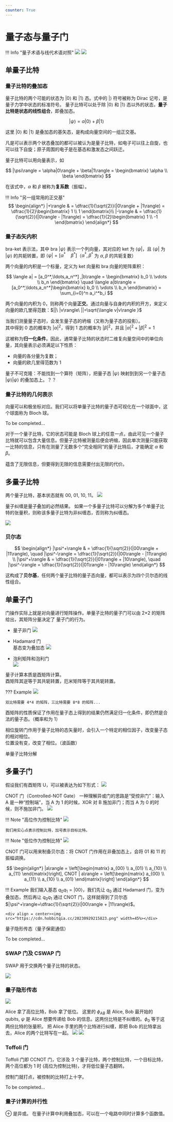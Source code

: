 ```yaml
---
counter: True  
---
```


# 量子态与量子门

!!! Info "量子术语与线代术语对照"
    ![](https://cdn.hobbitqia.cc/20230929095635.png)
    ![](https://cdn.hobbitqia.cc/20230929095547.png)

## 单量子比特

### 量子比特的叠加态

量子比特的两个可能的状态为 $|0\rangle$ 和 $|1\rangle$ 态。式中的 $|\rangle$ 符号被称为 Dirac 记号，是量子力学中状态的标准符号。
量子比特可以处于除 $|0\rangle$ 和 $|1\rangle$ 态以外的状态，**量子比特是状态的线性组合**，即叠加态。  

$$
|\psi\rangle = \alpha|0\rangle + \beta|1\rangle
$$

这里 $|0\rangle$ 和 $|1\rangle$ 是叠加态的基矢态，是构成向量空间的一组正交基。

凡是可以表示两个状态叠加的都可以被认为是量子比特，如电子可以往上自旋，也可以往下自旋；原子周围的电子是在基态和激发态之间跃迁。

量子比特可以用向量表示，如

$$
|\psi\rangle = \alpha|0\rangle + \beta|1\rangle = \begin{bmatrix} \alpha \\ \beta \end{bmatrix}
$$

在该式中，$\alpha$ 和 $\beta$ 被称为**复系数**（振幅）。

!!! Info "另一组常用的正交基"
    $$
    \begin{align*}
    |+\rangle & = \dfrac{1}{\sqrt{2}}(|0\rangle + |1\rangle) = \dfrac{1}{2}\begin{bmatrix} 1 \\ 1 \end{bmatrix}\\
    |-\rangle & = \dfrac{1}{\sqrt{2}}(|0\rangle - |1\rangle) = \dfrac{1}{2}\begin{bmatrix} 1 \\ -1 \end{bmatrix}
    \end{align*}
    $$

### 量子态矢内积

bra-ket 表示法，其中 bra $|\psi \rangle$ 表示一个列向量，其对应的 ket 为 $\langle \psi |$，且 $\langle \psi |$ 为 $|\psi \rangle$ 的共轭转置，即 $\langle \psi |=[\alpha^*\quad \beta^*]$（$\alpha^*, \beta^*$ 为 $\alpha,\beta$ 的共轭复数）

两个向量的内积是一个标量，定义为 ket 向量和 bra 向量的矩阵乘积：

$$
\langle a| = [a_0^*,\ldots,a_n^*] ,|b\rangle = \begin{bmatrix} b_0 \\ \vdots \\ b_n \end{bmatrix} \quad \langle a|b\rangle = [a_0^*,\ldots,a_n^*]\begin{bmatrix} b_0 \\ \vdots \\ b_n \end{bmatrix} = \sum_{i=0}^n a_i^*b_i
$$

两个向量的内积为 0，则称两个向量**正交**。通过向量与自身的内积的开方，来定义向量的欧几里得范数：$||\ |v\rangle\ ||=\sqrt{\langle v|v\rangle }$

当我们测量量子态时，会发生量子态的坍缩（又称为量子态的投影）。  
其中得到 0 态的概率为 $|\alpha|^2$，得到 1 态的概率为 $|\beta|^2$，并且 $|\alpha|^2+|\beta|^2=1$

这被称为**归一化条件**。因此，通常量子比特的状态时二维复向量空间中的单位向量，其向量表示必须满足以下性质：

* 向量的各分量为复数；
* 向量的欧几里得范数为 1

量子不可克隆：不能找到一个算符（矩阵），把量子态 $|\psi\rangle$ 映射到到另一个量子态 $|\psi\rangle|\psi\rangle$ 的叠加态上。？？

### 量子比特的几何表示

向量可以和极坐标对应。我们可以将单量子比特的量子态可视化在一个球面中，这个球面称为 Bloch 球。

To be completed...

对于一个量子比特，它的状态可能是 Bloch 球上的任意一点，由此可见一个量子比特就可以包含大量信息。但量子比特被测量后便会坍缩，因此单次测量只能获取一比特的信息，只有在测量了无数多个“完全相同”的量子比特后，才能确定 $\alpha$ 和 $\beta$。

蕴含了无限信息，但要得到无限的信息需要付出无限的代价。

## 多量子比特

两个量子比特，基本状态就有 00, 01, 10, 11。
![](https://cdn.hobbitqia.cc/20230929165443.png)

量子纠缠是量子叠加的必然结果。
如果一个多量子比特可以分解为多个单量子比特的张量积，则称该多量子比特为非纠缠态，否则称为纠缠态。

![](https://cdn.hobbitqia.cc/20230929165511.png)

### 贝尔态

$$
\begin{align*}
|\psi^+\rangle & = \dfrac{1}{\sqrt{2}}(|00\rangle + |11\rangle), \quad |\psi^-\rangle = \dfrac{1}{\sqrt{2}}(|00\rangle - |11\rangle) \\
|\psi^+\rangle & = \dfrac{1}{\sqrt{2}}(|01\rangle + |10\rangle), \quad |\psi^-\rangle = \dfrac{1}{\sqrt{2}}(|01\rangle - |10\rangle)
\end{align*} 
$$

这构成了**贝尔基**，任何两个量子比特的量子态向量，都可以表示为四个贝尔态的线性组合。

## 单量子门

门操作实际上就是对向量进行矩阵操作。单量子比特的量子门可以由 2×2 的矩阵给出，其矩阵分量决定了
量子门的行为。

* 量子非门
    ![](https://cdn.hobbitqia.cc/20230929170457.png)

* Hadamard 门  
基态变为叠加态
    ![](https://cdn.hobbitqia.cc/20230929201020.png)

* 泡利矩阵和泡利门  
    ![](https://cdn.hobbitqia.cc/20230929211326.png)

量子计算本质是酉矩阵计算。  
酉矩阵其逆等于其共轭转置，厄米矩阵等于其共轭转置。

??? Example
    ![](https://cdn.hobbitqia.cc/20230929211602.png)

    双比特需要 4*4 的矩阵，三比特需要 8*8 的矩阵...

酉矩阵的性质保证了作用在量子态上得到的结果仍然满足归一化条件，即仍然是合法的量子态。（概率和为 1）

相位旋转门作用于量子比特的态矢量时，会引入一个特定的相位因子，改变量子态的相对相位。   
位置没有变，改变了相位。（波函数）

单量子比特分解

## 多量子门

假设我们有酉矩阵 U，可以被表达为如下形式：
![](https://cdn.hobbitqia.cc/20230929213409.png)

CNOT 门（Controlled-NOT Gate）
一种理解异或门的思路是“受控非门”：输入 A 是一种“控制端”，当 A 为 1 的时候，XOR 对 B 施加非门；而当 A 为 0 的时候，则不施加非门。
![](https://cdn.hobbitqia.cc/20230929213809.png)

!!! Note "高位作为控制比特"
    ![](https://cdn.hobbitqia.cc/20230929214510.png)

    我们用实心点表示控制比特，加号表示目标比特。

!!! Note "低位作为控制比特"
    ![](https://cdn.hobbitqia.cc/20230929214540.png)

CNOT 门可以用来制备贝尔态：将 CNOT 门作用在非叠加态上，会将 01 和 11 的振幅调换。

$$
\begin{align*}
|a\rangle = \left[\begin{matrix} a_{00} \\ a_{01} \\ a_{10} \\ a_{11} \end{matrix}\right], CNOT | a\rangle = \left[\begin{matrix} a_{00} \\ a_{11} \\ a_{10} \\ a_{01} \end{matrix}\right]
\end{align*}
$$

!!! Example
    我们输入基态 $q_0q_1=|00\rangle$，我们先让 $q_0$ 通过 Hadamard 门，变为叠加态，然后再让 $q_0q_1$ 通过 CNOT 门，这样就得到了贝尔态 $|\psi^+\rangle=\dfrac{1}{\sqrt{2}}(|00\rangle + |11\rangle)$。

    <div align = center><img src="https://cdn.hobbitqia.cc/20230929215823.png" width=45%></div>

量子隐形传态（量子保密通信）
<!-- ![](https://cdn.hobbitqia.cc/20230929220115.png) -->
To be completed...

### SWAP 门及 CSWAP 门

SWAP 用于交换两个量子比特的状态。

![](https://cdn.hobbitqia.cc/20230929222335.png)

### 量子隐形传态

![](https://cdn.hobbitqia.cc/20231009192636.png)

Alice 拿了高位比特，Bob 拿了低位。
这里的 $\phi_{AB}$ 是 Alice, Bob 最开始的 qubits, $\psi$ 是 Alice 想要传递给 Bob 的信息。这两份比特是不纠缠的。$\phi_0$ 等于这两份比特的张量积。
把 Alice 手里的两个比特进行纠缠，即把 Bob 的比特拿出去，Alice 的两个比特写在一起。
![](https://cdn.hobbitqia.cc/20231009192728.png)
![](https://cdn.hobbitqia.cc/20231009192852.png)

### Toffoli 门

Toffoli 门即 CCNOT 门，它涉及 3 个量子比特，两个控制比特，一个目标比特，两个高位都为 1 时 (高位为控制比特)，才将低位量子态翻转。

控制门就打点，被控制的比特打上十字。

To be completed...

### 量子计算的并行性

$\oplus$ 是异或。
在量子计算中利用叠加态，可以在一个电路中同时计算多个函数值。
